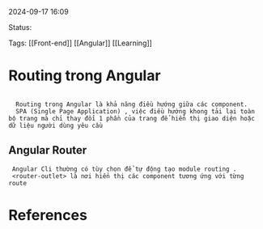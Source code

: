 
2024-09-17 16:09

Status:

Tags: [[Front-end]] [[Angular]] [[Learning]]
# Routing trong Angular
```bash

```

      Routing trong Angular là khả năng điều hướng giữa các component.
      SPA (Single Page Application) , việc điều hướng khong tải lại toàn bộ trang mà chỉ thay đổi 1 phần của trang để hiển thị giao diện hoặc dữ liệu người dùng yêu cầu
## Angular Router 
     Angular Cli thường có tùy chọn để tự động tạo module routing .
     <router-outlet> là nơi hiển thị các component tương ứng với từng route

# References





